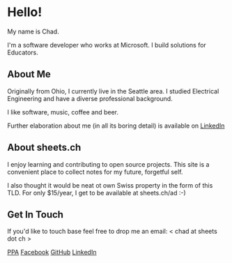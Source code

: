 # Hello!

My name is Chad.

I'm a software developer who works at Microsoft. I build solutions for Educators.

## About Me

Originally from Ohio, I currently live in the Seattle area. I studied Electrical Engineering and have a diverse
professional background.

I like software, music, coffee and beer.

Further elaboration about me (in all its boring detail) is available on [LinkedIn](https://www.linkedin.com/in/chadsheets)

## About sheets.ch

I enjoy learning and contributing to open source projects. This site is a convenient place
to collect notes for my future, forgetful self. 

I also thought it would be neat ot own Swiss property in the form of this TLD. For only
$15/year, I get to be available at sheets.ch/ad :-)

## Get In Touch

If you'd like to touch base feel free to drop me an email: &lt; chad at sheets dot ch >

[PPA](https://launchpad.net/~cjsheets)
[Facebook](http://www.facebook.com/chad.sheets)
[GitHub](https://github.com/cjsheets)
[LinkedIn](https://www.linkedin.com/in/chadsheets)
